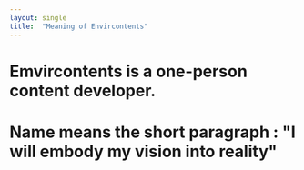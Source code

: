 ```yaml
---
layout: single
title:  "Meaning of Envircontents"
---
```


# Emvircontents is a one-person content developer.
# Name means the short paragraph : "I will embody my vision into reality"
